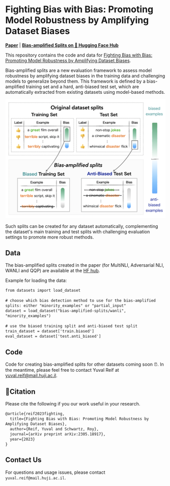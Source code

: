 # Fighting Bias with Bias: Promoting Model Robustness by Amplifying Dataset Biases
[**Paper**](https://arxiv.org/pdf/2305.18917.pdf) | [**Bias-amplified Splits on 🤗 Hugging Face Hub**](https://huggingface.co/bias-amplified-splits)

This repository contains the code and data for [Fighting Bias with Bias: Promoting Model Robustness by Amplifying Dataset Biases](https://arxiv.org/abs/2305.18917).

Bias-amplified splits are a new evaluation framework to assess model robustness by amplifying dataset biases in the training data and challenging models to generalize beyond them.
This framework is defined by a bias-amplified training set and a hard, anti-biased test set, which are automatically extracted from existing datasets using model-based methods.

![Our approach](./figures/method.png)

Such splits can be created for any dataset automatically, complementing the dataset's main training and test splits with challenging evaluation settings to promote more robust methods.

## Data
The bias-amplified splits created in the paper (for MultiNLI, Adversarial NLI, WANLI and QQP) are available at the [HF hub](https://huggingface.co/bias-amplified-splits).

Example for loading the data:
```
from datasets import load_dataset

# choose which bias detection method to use for the bias-amplified splits: either "minority_examples" or "partial_input"
dataset = load_dataset("bias-amplified-splits/wanli", "minority_examples")

# use the biased training split and anti-biased test split
train_dataset = dataset['train.biased']
eval_dataset = dataset['test.anti_biased']
```

## Code
Code for creating bias-amplified splits for other datasets coming soon ⏰.
In the meantime, please feel free to contact Yuval Reif at yuval.reif@mail.huji.ac.il.

## 📘Citation
Please cite the following if you our work useful in your research.
```
@article{reif2023fighting,
  title={Fighting Bias with Bias: Promoting Model Robustness by Amplifying Dataset Biases},
  author={Reif, Yuval and Schwartz, Roy},
  journal={arXiv preprint arXiv:2305.18917},
  year={2023}
}
```

## Contact Us
For questions and usage issues, please contact `yuval.reif@mail.huji.ac.il`.
